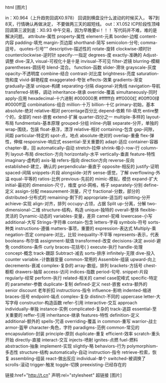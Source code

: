 html
[图片]

in：X0.964（上升趋势回调X0.978）
回调到横盘没什么波动的时候买入，
等7到8天，行情确认再做决定，
不要做两三天的超短线。
out：X1.052
ICP阶段性顶峰回调第三波到底：X0.93
中午交易，因为早晚要si！！！
写代码并不难，难的是解决问题。
attribute-属性
property-属性
element-元素
border-边框
content-内容
padding-填充
margin-页边距
shorthand-简写
semicolon-分号;
comma-逗号，
quotes-引号""
descriptive-描述性的
rotate-旋转
clockwise-顺时针
counterclockwise-逆时针
specify-一指定
degrees-度
exactly-准确的
Adjust-调整
dive-深入
visual-可视化十是十是
invisual-不可见
filter-滤镜
blurring-模糊
parentheses-圆括号
blend-混合。
function-函数
slider-滑块
grayscale-灰度
opacity-不透明度
combine-结合
contrast-对比度
brightness-亮度
saturation-饱和度
vivid-鲜艳程度
exaggerated-夸张
effects-效果
gradients-渐变
gradually-逐渐
unique-构建
separating-分隔
diagonal-对角线
navigation-导航
transferred-转移，调动
inheritance-继承
override-覆盖
simultaneously-同时
apply-应用
hexadecimal-十六进制
#000000黑
#ffffff白
#ff0000红
#00ff00绿
#0000ff蓝
combinations-组合
million-十万
billion-十亿
primary-初始，基本
absolute-绝对
relative-相对
percentage百分比
depend-依赖
fill-填充
entire整个的，全部的
nest-嵌套
extend-扩展
quarter-四分之一
multiple-多样的
layout-布局
fundmentals-基本原理
grouped-分组
inline-内联
separate-分开，单独的
wrap-围绕，包装
float-悬浮，漂浮
relative-相对
containing-包含
gap-间隙，间距
particular-特定的
spot-点，地点
absolute-绝对的
overlap-重叠
flex-弹性，伸缩
responsive-响应式
essential-至关重要的
adapt-适应
container-容器
chapter-章，回
automatically-自动
stretch-拉伸
shrink-缩小
row-行
column-列
layout-布局
direction-方向
horizontally-水平
vertically-垂直
feature-特性
imaginary-虚构的
axis-轴
refers-指向
direction方向
reverse-反向
established-建立，确认的
perpendicular-垂直于
opposite-相反的
justify-证明
spaced-间隔
snippets-片段
alongside-对齐
sense-感觉，了解
overflowing-外溢
equal-平等的
ratios-比例
previous-先前的
mimic-模拟，模仿
expand-扩大
initial-最初的
dimension-尺寸，维度
grid-网格，格子
separately-分别
define-定义
assign-分配
measurement-测量，尺寸
fractional-分数，部分的
distributed-分布式的
remaining-剩下的
appropriate-适当的
splitting-分开
achieve-实现
align-对齐，排列
occupy-占领，占据
Split up-分离，分解
two-dimensional-二维
structure-结构，构造
unique-独特的
overall-整体
flexible-灵活的
Dynamic-动态的
variables-变量，差异
camel-驼峰
lowercase-小写
additional-大写
Strings-字符串
contain-包含
letters-字母
symbols-符号
sorts-种类
instructions-遵循
matters-事项，重要的
expression-表达式
Multiply-乘
negation-否定
compare-对比，比较
inequality-不平等
represents-表示，代表
booleans-布尔值
assignment-赋值
transformed-改变
decisions-决定
avoid-避免
conditions-条件
curly braces-花括号{ }
execute-执行
handle-处理
concept-概念
track-跟踪
Subtract-减去
sorts-排序
infinitely-无限
dive-投入
counter variable.-计数器变量
common-常用的
Assemble-组装
upward-向上
decrements-衰减
complex-复杂的
array-数组，排列
brackets-方括号
chest-橱柜
drawers-抽屉
access-访问
indices-指数
period-句号.
snippet-片段
regularly-经常
perform-执行
related-相关的
camel case驼峰式
specific-特定的
parameter-参数
duplicate-复制
defined-定义
nest-嵌套
extra-额外的
senior discount 老年折扣
instructions-指令
influence-影响
indented-缩进
braces-括号
endpoint-端点
complex-复杂
distinct-不同的
uppercase letter-大写字母
constructor-构造函数
refer-引用
interactive-交互
approach
individually-单独
instance-实例
complicated-复杂的
track-追踪
essential-至关重要的
reffer-引用
inheritance-继承
features-特性
definition-定义
additional-额外的
spells-咒语
overriding-覆盖
in common-重写
warrior-战士
armor-盔甲
character-角色，字符
paradigms-范例
common-常见的
encapsulation-封装
principle-原则
duplicate-重复
efficient-效率
scratch-重头开始
directly-直接
interact-交互
injects-喷射
ignites-点燃
fuel-燃料
abstraction-抽象
implement-实现
slightly-略
behaviors-行为
polymorphism-多态性
structure-结构
automatically-自动
instruction-指令
retrieve-检索，恢复
assembling-组装
react-做出反应
individual-单个
switched-被调换了
scrolls-滚动
trigger-触发
toggle-切换
preexisting-已经存在的

链接:href="http://t.cn"
声明:rel="stylesheet"
超链接
[图片]
